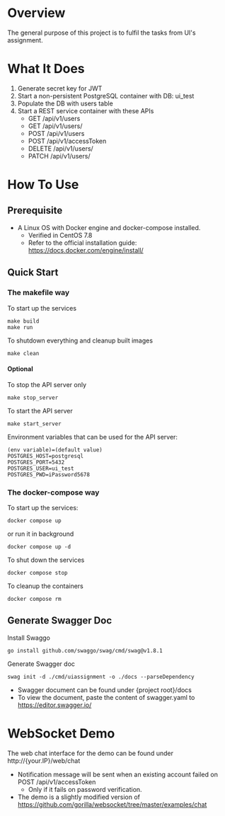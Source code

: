 # Overview
The general purpose of this project is to fulfil the tasks from UI's assignment.

# What It Does
1. Generate secret key for JWT
2. Start a non-persistent PostgreSQL container with DB: ui_test
3. Populate the DB with users table
4. Start a REST service container with these APIs
    - GET /api/v1/users
    - GET /api/v1/users/<account>
    - POST /api/v1/users
    - POST /api/v1/accessToken
    - DELETE /api/v1/users/<account>
    - PATCH /api/v1/users/<account>

# How To Use
## Prerequisite
* A Linux OS with Docker engine and docker-compose installed.
  - Verified in CentOS 7.8
  - Refer to the official installation guide: https://docs.docker.com/engine/install/

## Quick Start
### The makefile way
To start up the services
<pre><code>make build
make run</code></pre>
To shutdown everything and cleanup built images
<pre><code>make clean</code></pre>
#### Optional
To stop the API server only
<pre><code>make stop_server
</code></pre>
To start the API server
<pre><code>make start_server
</code></pre>
Environment variables that can be used for the API server:
<pre><code>(env variable)=(default value)
POSTGRES_HOST=postgresql
POSTGRES_PORT=5432
POSTGRES_USER=ui_test
POSTGRES_PWD=iPassword5678
</code></pre>
### The docker-compose way
To start up the services:
<pre><code>docker compose up
</code></pre>
or run it in background
<pre><code>docker compose up -d
</code></pre>
To shut down the services
<pre><code>docker compose stop
</code></pre>
To cleanup the containers
<pre><code>docker compose rm</code></pre>

## Generate Swagger Doc
Install Swaggo
<pre><code>go install github.com/swaggo/swag/cmd/swag@v1.8.1</code></pre>
Generate Swagger doc
<pre><code>swag init -d ./cmd/uiassignment -o ./docs --parseDependency</code></pre>
* Swagger document can be found under {project root}/docs
* To view the document, paste the content of swagger.yaml to https://editor.swagger.io/

# WebSocket Demo
The web chat interface for the demo can be found under http://{your.IP}/web/chat
* Notification message will be sent when an existing account failed on POST /api/v1/accessToken
  - Only if it fails on password verification.
* The demo is a slightly modified version of https://github.com/gorilla/websocket/tree/master/examples/chat
